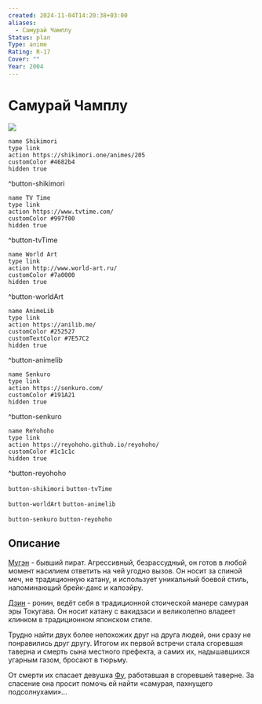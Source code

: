 ```yaml
---
created: 2024-11-04T14:20:38+03:00
aliases:
  - Самурай Чамплу
Status: plan
Type: anime
Rating: R-17
Cover: ""
Year: 2004
---
```


# Самурай Чамплу

![](https://nyaa.shikimori.one/uploads/poster/animes/205/1ff4ef3a6e1d570da53fc23673171111.jpeg)

```button
name Shikimori
type link
action https://shikimori.one/animes/205
customColor #4682b4
hidden true
```
^button-shikimori

```button
name TV Time
type link
action https://www.tvtime.com/
customColor #997f00
hidden true
```
^button-tvTime

```button
name World Art
type link
action http://www.world-art.ru/
customColor #7a0000
hidden true
```
^button-worldArt

```button
name AnimeLib
type link
action https://anilib.me/
customColor #252527
customTextColor #7E57C2
hidden true
```
^button-animelib

```button
name Senkuro
type link
action https://senkuro.com/
customColor #191A21
hidden true
```
^button-senkuro

```button
name ReYohoho
type link
action https://reyohoho.github.io/reyohoho/
customColor #1c1c1c
hidden true
```
^button-reyohoho

`button-shikimori` `button-tvTime`

`button-worldArt` `button-animelib`

`button-senkuro` `button-reyohoho`

## Описание

[Мугэн](https://shikimori.one/characters/390-mugen) - бывший пират. Агрессивный, безрассудный, он готов в любой момент насилием ответить на чей угодно вызов. Он носит за спиной меч, не традиционную катану, и использует уникальный боевой стиль, напоминающий брейк-данс и капоэйру.

[Дзин](https://shikimori.one/characters/391-jin) - ронин, ведёт себя в традиционной стоической манере самурая эры Токугава. Он носит катану с вакидзаси и великолепно владеет клинком в традиционном японском стиле.

Трудно найти двух более непохожих друг на друга людей, они сразу не понравились друг другу. Итогом их первой встречи стала сгоревшая таверна и смерть сына местного префекта, а самих их, надышавшихся угарным газом, бросают в тюрьму.

От смерти их спасает девушка [Фу](https://shikimori.one/characters/392-fuu-kasumi), работавшая в сгоревшей таверне. За спасение она просит помочь ей найти «самурая, пахнущего подсолнухами»...
